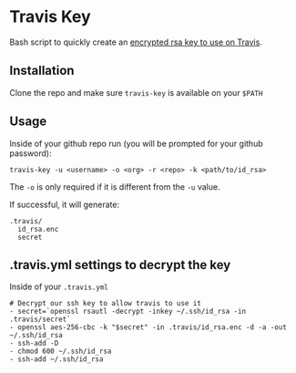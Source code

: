 # Travis Key

Bash script to quickly create an [encrypted rsa key to use on Travis](http://about.travis-ci.org/docs/user/travis-pro/#Combine-Encryption-and-Deploy-Keys-For-Private-Dependencies-for-Extra-Strength).


## Installation

Clone the repo and make sure `travis-key` is available on your `$PATH`

## Usage

Inside of your github repo run (you will be prompted for your github password):

```
travis-key -u <username> -o <org> -r <repo> -k <path/to/id_rsa>
```

The `-o` is only required if it is different from the `-u` value.

If successful, it will generate:

```
.travis/
  id_rsa.enc
  secret
```

## .travis.yml settings to decrypt the key

Inside of your `.travis.yml`

```
# Decrypt our ssh key to allow travis to use it
- secret=`openssl rsautl -decrypt -inkey ~/.ssh/id_rsa -in .travis/secret`
- openssl aes-256-cbc -k "$secret" -in .travis/id_rsa.enc -d -a -out ~/.ssh/id_rsa
- ssh-add -D
- chmod 600 ~/.ssh/id_rsa
- ssh-add ~/.ssh/id_rsa
```
